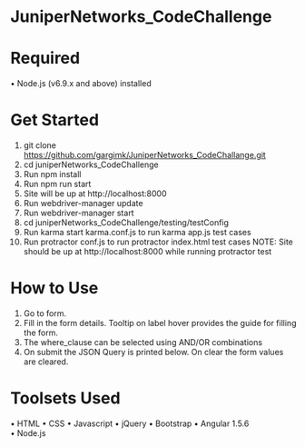 # JuniperNetworks_CodeChallenge

# Required
•	Node.js (v6.9.x and above) installed 

# Get Started
1.	git clone https://github.com/gargimk/JuniperNetworks_CodeChallange.git
2.	cd juniperNetworks_CodeChallenge
1.	Run npm install
2.	Run npm run start
3.	Site will be up at http://localhost:8000
4.	Run webdriver-manager update
5.	Run webdriver-manager start
3.	cd juniperNetworks_CodeChallenge/testing/testConfig
1.	Run karma start karma.conf.js to run karma app.js test cases
2.	Run protractor conf.js to run protractor index.html test cases
    NOTE: Site should be up at http://localhost:8000 while running protractor test


# How to Use
1.	Go to form.
2.	Fill in the form details. Tooltip on label hover provides the guide for filling the form.
3.	The where_clause can be selected using AND/OR combinations
4.	On submit the JSON Query is printed below. On clear the form values are cleared.

# Toolsets Used
•	HTML
•	CSS
•	Javascript
•	jQuery
•	Bootstrap
•	Angular 1.5.6	
•	Node.js

